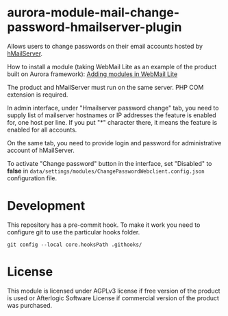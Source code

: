 # aurora-module-mail-change-password-hmailserver-plugin

Allows users to change passwords on their email accounts hosted by [hMailServer](https://www.hmailserver.com/).

How to install a module (taking WebMail Lite as an example of the product built on Aurora framework): [Adding modules in WebMail Lite](https://afterlogic.com/docs/webmail-lite-8/installation/adding-modules)

The product and hMailServer must run on the same server. PHP COM extension is required.

In admin interface, under "Hmailserver password change" tab, you need to supply list of mailserver hostnames or IP addresses the feature is enabled for, one host per line. If you put "*" character there, it means the feature is enabled for all accounts.

On the same tab, you need to provide login and password for administrative account of hMailServer.

To activate "Change password" button in the interface, set "Disabled" to **false** in `data/settings/modules/ChangePasswordWebclient.config.json` configuration file. 

# Development
This repository has a pre-commit hook. To make it work you need to configure git to use the particular hooks folder.

`git config --local core.hooksPath .githooks/`

# License
This module is licensed under AGPLv3 license if free version of the product is used or Afterlogic Software License if commercial version of the product was purchased.
